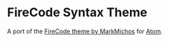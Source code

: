 # FireCode Syntax Theme

A port of the [FireCode theme by MarkMichos](https://github.com/MarkMichos/FireCode-color-scheme) for [Atom](http://atom.io).
